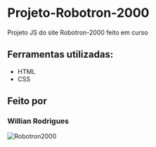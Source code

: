 # Projeto-Robotron-2000

Projeto JS do site Robotron-2000 feito em curso

## Ferramentas utilizadas:
* HTML
* CSS

## Feito por
### Willian Rodrigues

![Robotron2000](https://github.com/WilRocha97/Meu-site/blob/main/Portfolio/assets/Robotron2000.png)
